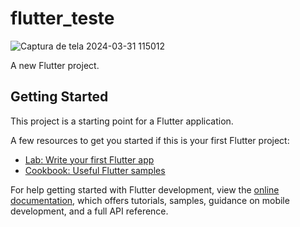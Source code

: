 # flutter_teste
![Captura de tela 2024-03-31 115012](https://github.com/Gfbertogna/FLUTTER_TESTE/assets/165523561/d56b99f8-0f3a-4a99-a8bf-e049eeac2240)



A new Flutter project.

## Getting Started

This project is a starting point for a Flutter application.

A few resources to get you started if this is your first Flutter project:

- [Lab: Write your first Flutter app](https://docs.flutter.dev/get-started/codelab)
- [Cookbook: Useful Flutter samples](https://docs.flutter.dev/cookbook)

For help getting started with Flutter development, view the
[online documentation](https://docs.flutter.dev/), which offers tutorials,
samples, guidance on mobile development, and a full API reference.
